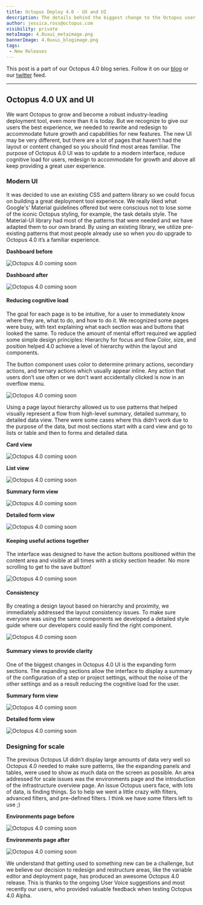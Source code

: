 ```yaml
---
title: Octopus Deploy 4.0 - UX and UI
description: The details behind the biggest change to the Octopus user interface and user experience since it's original launch! 
author: jessica.ross@octopus.com
visibility: private
metaImage: 4.0uxui_metaimage.png
bannerImage: 4.0uxui_blogimage.png
tags:
 - New Releases
---
```


This post is a part of our Octopus 4.0 blog series.  Follow it on our [blog](https://octopus.com/blog) or our [twitter](https://twitter.com/octopusdeploy) feed.

---

## Octopus 4.0 UX and UI

We want Octopus to grow and become a robust industry-leading deployment tool, even more than it is today. But we recognize to give our users the best experience, we needed to rewrite and redesign to accommodate future growth and capabilities for new features. The new UI may be very different, but there are a lot of pages that haven’t had the layout or content changed so you should find most areas familiar.
The purpose of Octopus 4.0 UI was to update to a modern interface, reduce cognitive load for users, redesign to accommodate for growth and above all keep providing a great user experience.

### Modern UI

It was decided to use an existing CSS and pattern library so we could focus on building a great deployment tool experience. We really liked what Google's’ Material guidelines offered but were conscious not to lose some of the iconic Octopus styling, for example, the task details style. The Material-UI library had most of the patterns that were needed and we have adapted them to our own brand. By using an existing library, we utilize pre-existing patterns that most people already use so when you do upgrade to Octopus 4.0 it’s a familiar experience.

**Dashboard before**

![Octopus 4.0 coming soon](4.0_dashboard-before_blogimage.png "width=500")

**Dashboard after**

![Octopus 4.0 coming soon](4.0_dashboard-after_blogimage.png "width=500")

#### Reducing cognitive load

The goal for each page is to be intuitive, for a user to immediately know where they are, what to do, and how to do it. We recognized some pages were busy, with text explaining what each section was and buttons that looked the same. To reduce the amount of mental effort required we applied some simple design principles:
Hierarchy for focus and flow
Color, size, and position helped 4.0 achieve a level of hierarchy within the layout and components.

The button component uses color to determine primary actions, secondary actions, and ternary actions which usually appear inline. Any action that users don’t use often or we don’t want accidentally clicked is now in an overflow menu.

![Octopus 4.0 coming soon](4.0_buttons_blogimage.png "width=500")

Using a page layout hierarchy allowed us to use patterns that helped visually represent a flow from high-level summary, detailed summary, to detailed data view. There were some cases where this didn’t work due to the purpose of the data, but most sections start with a card view and go to lists or table and then to forms and detailed data.

**Card view**

![Octopus 4.0 coming soon](4.0_cardview_blogimage.png "width=500")

**List view**

![Octopus 4.0 coming soon](4.0_listview_blogimage.png "width=500")

**Summary form view**

![Octopus 4.0 coming soon](4.0_summaryview_blogimage.png "width=500")

**Detailed form view**

![Octopus 4.0 coming soon](4.0_detailedview_blogimage.png "width=500")

#### Keeping useful actions together

The interface was designed to have the action buttons positioned within the content area and visible at all times with a sticky section header. No more scrolling to get to the save button!

![Octopus 4.0 coming soon](4.0_sticky-header_blogimage.png "width=500")

#### Consistency

By creating a design layout based on hierarchy and proximity, we immediately addressed the layout consistency issues. To make sure everyone was using the same components we developed a detailed style guide where our developers could easily find the right component.

![Octopus 4.0 coming soon](4.0_styleguide_blogimage.png "width=500")

#### Summary views to provide clarity

One of the biggest changes in Octopus 4.0 UI is the expanding form sections. The expanding sections allow the interface to display a summary of the configuration of a step or project settings, without the noise of the other settings and as a result reducing the cognitive load for the user.

**Summary form view**

![Octopus 4.0 coming soon](4.0_summary-view_blogimage.png "width=500")

**Detailed form view**

![Octopus 4.0 coming soon](4.0_detailed-view_blogimage.png "width=500")

### Designing for scale

The previous Octopus UI didn’t display large amounts of data very well so Octopus 4.0 needed to make sure patterns, like the expanding panels and tables, were used to show as much data on the screen as possible. An area addressed for scale issues was the environments page and the introduction of the infrastructure overview page. An issue Octopus users face, with lots of data, is finding things. So to help we went a little crazy with filters, advanced filters, and pre-defined filters. I think we have some filters left to use ;)

**Environments page before**

![Octopus 4.0 coming soon](4.0_environments-before_blogimage.png "width=500")

**Environments page after**

![Octopus 4.0 coming soon](4.0_environments-after_blogimage.png "width=500")

We understand that getting used to something new can be a challenge, but we believe our decision to redesign and restructure areas, like the variable editor and deployment page, has produced an awesome Octopus 4.0 release. This is thanks to the ongoing User Voice suggestions and most recently our users, who provided valuable feedback when testing Octopus 4.0 Alpha.
